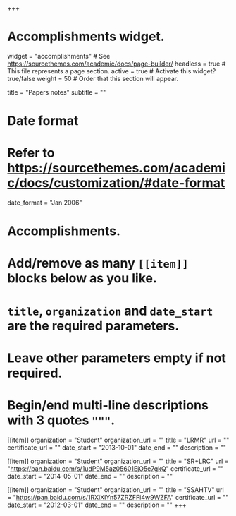 +++
# Accomplishments widget.
widget = "accomplishments"  # See https://sourcethemes.com/academic/docs/page-builder/
headless = true  # This file represents a page section.
active = true  # Activate this widget? true/false
weight = 50  # Order that this section will appear.

title = "Papers notes"
subtitle = ""

# Date format
#   Refer to https://sourcethemes.com/academic/docs/customization/#date-format
date_format = "Jan 2006"

# Accomplishments.
#   Add/remove as many `[[item]]` blocks below as you like.
#   `title`, `organization` and `date_start` are the required parameters.
#   Leave other parameters empty if not required.
#   Begin/end multi-line descriptions with 3 quotes `"""`.

[[item]]
  organization = "Student"
  organization_url = ""
  title = "LRMR"
  url = ""
  certificate_url = ""
  date_start = "2013-10-01"
  date_end = ""
  description = ""

[[item]]
  organization = "Student"
  organization_url = ""
  title = "SR+LRC"
  url = "https://pan.baidu.com/s/1udP9M5az05601EjO5e7gkQ"
  certificate_url = ""
  date_start = "2014-05-01"
  date_end = ""
  description = ""

[[item]]
  organization = "Student"
  organization_url = ""
  title = "SSAHTV"
  url = "https://pan.baidu.com/s/1RXiXlYn57ZRZFFi4w9WZFA"
  certificate_url = ""
  date_start = "2012-03-01"
  date_end = ""
  description = ""
+++
